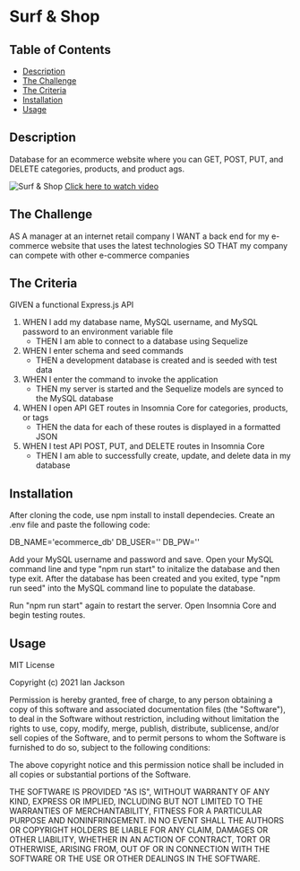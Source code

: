# Surf & Shop


## Table of Contents
* [Description](#description)
* [The Challenge](#challenge)
* [The Criteria](#criteria)
* [Installation](#install)
* [Usage](#usage)

## Description <a name="description"></a>
Database for an ecommerce website where you can GET, POST, PUT, and DELETE categories, products, and product ags.

![Surf & Shop](./screenshot/surf-and-shop.gif)
[Click here to watch video]()

## The Challenge <a name="challenge"></a>
AS A manager at an internet retail company I WANT a back end for my e-commerce website that uses the latest technologies SO THAT my company can compete with other e-commerce companies

## The Criteria <a name="criteria"></a>
GIVEN a functional Express.js API
1. WHEN I add my database name, MySQL username, and MySQL password to an environment variable file
    * THEN I am able to connect to a database using Sequelize
1. WHEN I enter schema and seed commands
    * THEN a development database is created and is seeded with test data
1. WHEN I enter the command to invoke the application
    * THEN my server is started and the Sequelize models are synced to the MySQL database
1. WHEN I open API GET routes in Insomnia Core for categories, products, or tags
    * THEN the data for each of these routes is displayed in a formatted JSON
1. WHEN I test API POST, PUT, and DELETE routes in Insomnia Core
    * THEN I am able to successfully create, update, and delete data in my database

## Installation <a name="install"></a>
After cloning the code, use npm install to install dependecies. Create an .env file and paste the following code:

DB_NAME='ecommerce_db'
DB_USER=''
DB_PW=''

Add your MySQL username and password and save. Open your MySQL command line and type "npm run start" to initalize the database and then type exit. After the database has been created and you exited, type "npm run seed" into the MySQL command line to populate the database.

Run "npm run start" again to restart the server. Open Insomnia Core and begin testing routes.

## Usage <a name="usage"></a>
MIT License

Copyright (c) 2021 Ian Jackson

Permission is hereby granted, free of charge, to any person obtaining a copy
of this software and associated documentation files (the "Software"), to deal
in the Software without restriction, including without limitation the rights
to use, copy, modify, merge, publish, distribute, sublicense, and/or sell
copies of the Software, and to permit persons to whom the Software is
furnished to do so, subject to the following conditions:

The above copyright notice and this permission notice shall be included in all
copies or substantial portions of the Software.

THE SOFTWARE IS PROVIDED "AS IS", WITHOUT WARRANTY OF ANY KIND, EXPRESS OR
IMPLIED, INCLUDING BUT NOT LIMITED TO THE WARRANTIES OF MERCHANTABILITY,
FITNESS FOR A PARTICULAR PURPOSE AND NONINFRINGEMENT. IN NO EVENT SHALL THE
AUTHORS OR COPYRIGHT HOLDERS BE LIABLE FOR ANY CLAIM, DAMAGES OR OTHER
LIABILITY, WHETHER IN AN ACTION OF CONTRACT, TORT OR OTHERWISE, ARISING FROM,
OUT OF OR IN CONNECTION WITH THE SOFTWARE OR THE USE OR OTHER DEALINGS IN THE
SOFTWARE. 